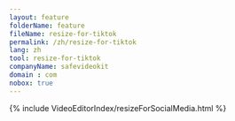 ```yaml
---
layout: feature
folderName: feature
fileName: resize-for-tiktok
permalink: /zh/resize-for-tiktok
lang: zh
tool: resize-for-tiktok
companyName: safevideokit
domain : com
nobox: true
---
```


{% include VideoEditorIndex/resizeForSocialMedia.html %}

   